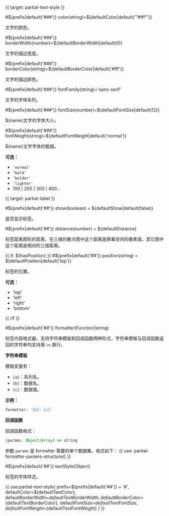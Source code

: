 
{{ target: partial-text-style }}

#${prefix|default('###')} color(string)=${defaultColor|default('"#fff"')}

文字的颜色。

#${prefix|default('###')} borderWidth(number)=${defaultBorderWidth|default(0)}

文字的描边宽度。

#${prefix|default('###')} borderColor(string)=${defaultBorderColor|default('#fff')}

文字的描边颜色。


#${prefix|default('###')} fontFamily(string)='sans-serif'

文字的字体系列。

#${prefix|default('###')} fontSize(number)=${defaultFontSize|default(12)}

${name}文字的字体大小。

#${prefix|default('###')} fontWeight(string)=${defaultFontWeight|default('normal')}

${name}文字字体的粗细。

**可选：**
+ `'normal'`
+ `'bold'`
+ `'bolder'`
+ `'lighter'`
+ 100 | 200 | 300 | 400...


{{ target: partial-label }}

#${prefix|default('##')} show(boolean) = ${defaultShow|default(false)}

是否显示标签。

#${prefix|default('##')} distance(number) = ${defaultDistance}

标签距离图形的距离，在三维的散点图中这个距离是屏幕空间的像素值，其它图中这个距离是相对的三维距离。

{{ if: ${hasPosition} }}
#${prefix|default('##')} position(string) = ${defaultPosition|default('top')}

标签的位置。

**可选：**

+ 'top'
+ 'left'
+ 'right'
+ 'bottom'

{{ /if }}

#${prefix|default('##')} formatter(Function|string)

标签内容格式器，支持字符串模板和回调函数两种形式，字符串模板与回调函数返回的字符串均支持用 `\n` 换行。

**字符串模板**

模板变量有：
+ `{a}`：系列名。
+ `{b}`：数据名。
+ `{c}`：数据值。

**示例：**
```ts
formatter: '{b}: {c}'
```

**回调函数**

回调函数格式：
```ts
(params: Object|Array) => string
```
参数 `params` 是 formatter 需要的单个数据集。格式如下：
{{ use: partial-formatter-params-structure() }}


#${prefix|default('##')} textStyle(Object)

标签的字体样式。

{{ use:partial-text-style(
    prefix=${prefix|default('##')} + '#',
    defaultColor=${defaultTextColor},
    defaultBorderWidth=${defaultTextBorderWidth},
    defaultBorderColor=${defaultTextBorderColor},
    defaultFontSize=${defaultTextFontSize},
    defaultFontWeight=${defaultTextFontWeight}
) }}